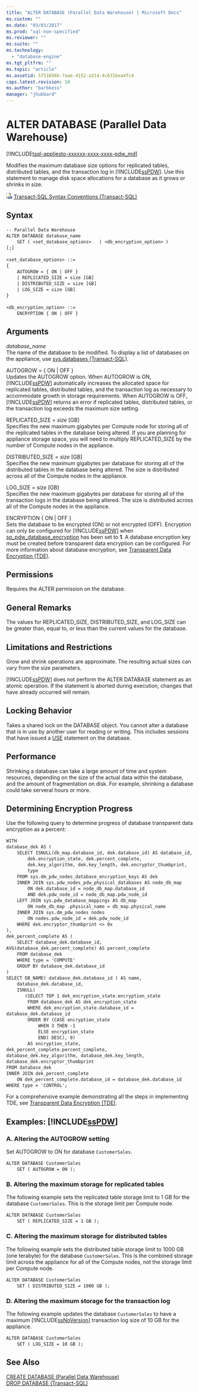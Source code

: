 ```yaml
---
title: "ALTER DATABASE (Parallel Data Warehouse) | Microsoft Docs"
ms.custom: ""
ms.date: "03/03/2017"
ms.prod: "sql-non-specified"
ms.reviewer: ""
ms.suite: ""
ms.technology: 
  - "database-engine"
ms.tgt_pltfrm: ""
ms.topic: "article"
ms.assetid: 5751656b-7aae-4152-a314-4c631bea4fc4
caps.latest.revision: 10
ms.author: "barbkess"
manager: "jhubbard"
---
```

# ALTER DATABASE (Parallel Data Warehouse)
[!INCLUDE[tsql-appliesto-xxxxxx-xxxx-xxxx-pdw_md](../../relational-databases/reference/system-catalog-views/includes/tsql-appliesto-xxxxxx-xxxx-xxxx-pdw-md.md)]

  Modifies the maximum database size options for replicated tables, distributed tables, and the transaction log in [!INCLUDE[ssPDW](../../database-engine/configure/windows/includes/sspdw-md.md)]. Use this statement to manage disk space allocations for a database as it grows or shrinks in size.  
  
 ![Topic link icon](../../database-engine/configure/windows/media/topic-link.gif "Topic link icon") [Transact-SQL Syntax Conventions &#40;Transact-SQL&#41;](../../t-sql/language-elements/transact-sql-syntax-conventions-transact-sql.md)  
  
## Syntax  
  
```  
-- Parallel Data Warehouse  
ALTER DATABASE database_name    
    SET ( <set_database_options>   | <db_encryption_option> )  
[;]  
  
<set_database_options> ::=   
{  
    AUTOGROW = { ON | OFF }  
    | REPLICATED_SIZE = size [GB]  
    | DISTRIBUTED_SIZE = size [GB]  
    | LOG_SIZE = size [GB]  
}  
  
<db_encryption_option> ::=  
    ENCRYPTION { ON | OFF }  
```  
  
## Arguments  
 *database_name*  
 The name of the database to be modified. To display a list of databases on the appliance, use [sys.databases &#40;Transact-SQL&#41;](../../relational-databases/reference/system-catalog-views/sys.databases-transact-sql.md).  
  
 AUTOGROW = { ON | OFF }  
 Updates the AUTOGROW option. When AUTOGROW is ON, [!INCLUDE[ssPDW](../../database-engine/configure/windows/includes/sspdw-md.md)] automatically increases the allocated space for replicated tables, distributed tables, and the transaction log as necessary to accommodate growth in storage requirements. When AUTOGROW is OFF, [!INCLUDE[ssPDW](../../database-engine/configure/windows/includes/sspdw-md.md)] returns an error if replicated tables, distributed tables, or the transaction log exceeds the maximum size setting.  
  
 REPLICATED_SIZE = *size* [GB]  
 Specifies the new maximum gigabytes per Compute node for storing all of the replicated tables in the database being altered. If you are planning for appliance storage space, you will need to multiply REPLICATED_SIZE by the number of Compute nodes in the appliance.  
  
 DISTRIBUTED_SIZE = *size* [GB]  
 Specifies the new maximum gigabytes per database for storing all of the distributed tables in the database being altered. The size is distributed across all of the Compute nodes in the appliance.  
  
 LOG_SIZE = *size* [GB]  
 Specifies the new maximum gigabytes per database for storing all of the transaction logs in the database being altered. The size is distributed across all of the Compute nodes in the appliance.  
  
 ENCRYPTION { ON | OFF }  
 Sets the database to be encrypted (ON) or not encrypted (OFF). Encryption can only be configured for [!INCLUDE[ssPDW](../../database-engine/configure/windows/includes/sspdw-md.md)] when [sp_pdw_database_encryption](http://msdn.microsoft.com/en-us/5011bb7b-1793-4b2b-bd9c-d4a8c8626b6e) has been set to **1**. A database encryption key must be created before transparent data encryption can be configured. For more information about database encryption, see [Transparent Data Encryption &#40;TDE&#41;](../../relational-databases/security/encryption/transparent-data-encryption-tde.md).  
  
## Permissions  
 Requires the ALTER permission on the database.  
  
## General Remarks  
 The values for REPLICATED_SIZE, DISTRIBUTED_SIZE, and LOG_SIZE can be greater than, equal to, or less than the current values for the database.  
  
## Limitations and Restrictions  
 Grow and shrink operations are approximate. The resulting actual sizes can vary from the size parameters.  
  
 [!INCLUDE[ssPDW](../../database-engine/configure/windows/includes/sspdw-md.md)] does not perform the ALTER DATABASE statement as an atomic operation. If the statement is aborted during execution, changes that have already occurred will remain.  
  
## Locking Behavior  
 Takes a shared lock on the DATABASE object. You cannot alter a database that is in use by another user for reading or writing. This includes sessions that have issued a [USE](http://msdn.microsoft.com/en-us/158ec56b-b822-410f-a7c4-1a196d4f0e15) statement on the database.  
  
## Performance  
 Shrinking a database can take a large amount of time and system resources, depending on the size of the actual data within the database, and the amount of fragmentation on disk. For example, shrinking a database could take serveral hours or more.  
  
## Determining Encryption Progress  
 Use the following query to determine progress of database transparent data encryption as a percent:  
  
```  
WITH  
database_dek AS (  
    SELECT ISNULL(db_map.database_id, dek.database_id) AS database_id,  
        dek.encryption_state, dek.percent_complete,  
        dek.key_algorithm, dek.key_length, dek.encryptor_thumbprint,  
        type  
    FROM sys.dm_pdw_nodes_database_encryption_keys AS dek  
    INNER JOIN sys.pdw_nodes_pdw_physical_databases AS node_db_map  
        ON dek.database_id = node_db_map.database_id   
        AND dek.pdw_node_id = node_db_map.pdw_node_id  
    LEFT JOIN sys.pdw_database_mappings AS db_map  
        ON node_db_map .physical_name = db_map.physical_name  
    INNER JOIN sys.dm_pdw_nodes nodes  
        ON nodes.pdw_node_id = dek.pdw_node_id  
    WHERE dek.encryptor_thumbprint <> 0x  
),  
dek_percent_complete AS (  
    SELECT database_dek.database_id, AVG(database_dek.percent_complete) AS percent_complete  
    FROM database_dek  
    WHERE type = 'COMPUTE'  
    GROUP BY database_dek.database_id  
)  
SELECT DB_NAME( database_dek.database_id ) AS name,  
    database_dek.database_id,  
    ISNULL(  
       (SELECT TOP 1 dek_encryption_state.encryption_state  
        FROM database_dek AS dek_encryption_state  
        WHERE dek_encryption_state.database_id = database_dek.database_id  
        ORDER BY (CASE encryption_state  
            WHEN 3 THEN -1  
            ELSE encryption_state  
            END) DESC), 0)  
        AS encryption_state,  
dek_percent_complete.percent_complete,  
database_dek.key_algorithm, database_dek.key_length, database_dek.encryptor_thumbprint  
FROM database_dek  
INNER JOIN dek_percent_complete   
    ON dek_percent_complete.database_id = database_dek.database_id  
WHERE type = 'CONTROL';  
```  
  
 For a comprehensive example demonstrating all the steps in implementing TDE, see [Transparent Data Encryption &#40;TDE&#41;](../../relational-databases/security/encryption/transparent-data-encryption-tde.md).  
  
## Examples: [!INCLUDE[ssPDW](../../database-engine/configure/windows/includes/sspdw-md.md)]  
  
### A. Altering the AUTOGROW setting  
 Set AUTOGROW to ON for database `CustomerSales`.  
  
```  
ALTER DATABASE CustomerSales  
    SET ( AUTOGROW = ON );  
```  
  
### B. Altering the maximum storage for replicated tables  
 The following example sets the replicated table storage limit to 1 GB for the database `CustomerSales`. This is the storage limit per Compute node.  
  
```  
ALTER DATABASE CustomerSales  
    SET ( REPLICATED_SIZE = 1 GB );  
```  
  
### C. Altering the maximum storage for distributed tables  
 The following example sets the distributed table storage limit to 1000 GB (one terabyte) for the database `CustomerSales`. This is the combined storage limit across the appliance for all of the Compute nodes, not the storage limit per Compute node.  
  
```  
ALTER DATABASE CustomerSales  
    SET ( DISTRIBUTED_SIZE = 1000 GB );  
```  
  
### D. Altering the maximum storage for the transaction log  
 The following example updates the database `CustomerSales` to have a maximum [!INCLUDE[ssNoVersion](../../advanced-analytics/r-services/includes/ssnoversion-md.md)] transaction log size of 10 GB for the appliance.  
  
```  
ALTER DATABASE CustomerSales  
    SET ( LOG_SIZE = 10 GB );  
```  
  
## See Also  
 [CREATE DATABASE &#40;Parallel Data Warehouse&#41;](../../t-sql/statements/create-database-parallel-data-warehouse.md)   
 [DROP DATABASE &#40;Transact-SQL&#41;](../../t-sql/statements/drop-database-transact-sql.md)  
  
  